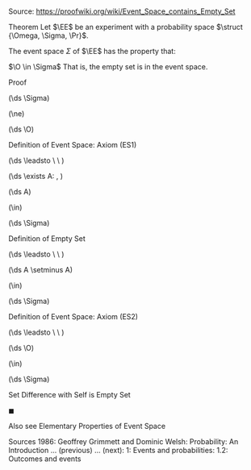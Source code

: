 # 

Source: https://proofwiki.org/wiki/Event_Space_contains_Empty_Set



Theorem
Let $\EE$ be an experiment with a probability space $\struct {\Omega, \Sigma, \Pr}$.

The event space $\Sigma$ of $\EE$ has the property that:

$\O \in \Sigma$
That is, the empty set is in the event space.


Proof













\(\ds \Sigma\)

\(\ne\)







\(\ds \O\)





Definition of Event Space: Axiom $(\text {ES} 1)$








\(\ds \leadsto \ \ \)

\(\ds \exists A: \, \)



\(\ds A\)

\(\in\)







\(\ds \Sigma\)





Definition of Empty Set








\(\ds \leadsto \ \ \)





\(\ds A \setminus A\)

\(\in\)







\(\ds \Sigma\)





Definition of Event Space: Axiom $(\text {ES} 2)$








\(\ds \leadsto \ \ \)





\(\ds \O\)

\(\in\)







\(\ds \Sigma\)





Set Difference with Self is Empty Set



$\blacksquare$


Also see
Elementary Properties of Event Space


Sources
1986: Geoffrey Grimmett and Dominic Welsh: Probability: An Introduction ... (previous) ... (next): $1$: Events and probabilities: $1.2$: Outcomes and events





